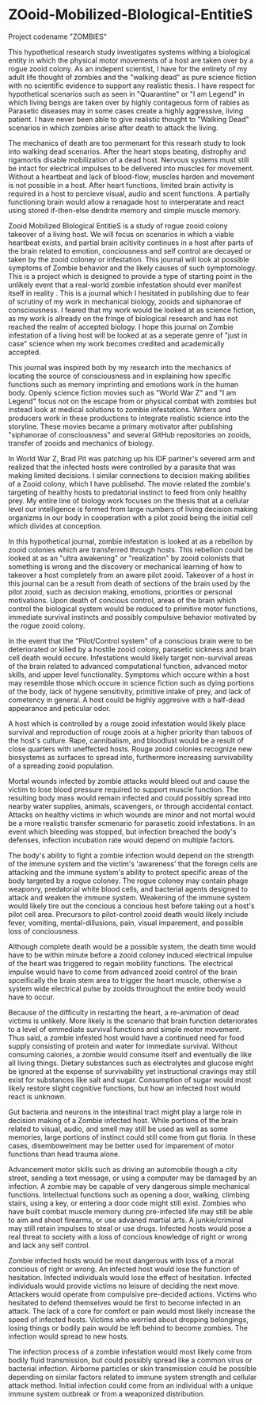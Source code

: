 # ZOoid-Mobilized-BIological-EntitieS
Project codename "ZOMBIES"

This hypothetical research study investigates systems withing a biological entity in which the physical motor movements of a host are taken over by a rogue zooid colony. As an indepent scientist, I have for the entirety of my adult life thought of zombies and the "walking dead" as pure science fiction with no scientific evidence to support any realistic thesis. I have respect for hypothetical scenarios such as seen in "Quarantine" or "I am Legend" in which living beings are taken over by highly contageous form of rabies as Parasetic diseases may in some cases create a highly aggressive, living patient. I have never been able to give realistic thought to "Walking Dead" scenarios in which zombies arise after death to attack the living.

The mechanics of death are too permenant for this researh study to look into walking dead scenarios. After the heart stops beating, distrophy and rigamortis disable mobilization of a dead host. Nervous systems must still be intact for electrical impulses to be delivered into muscles for movement. Without a heartbeat and lack of blood-flow, muscles harden and movement is not possible in a host. After heart functions, limited brain activity is required in a host to percieve visual, audio and scent functions. A partially functioning brain would allow a renagade host to interperatate and react using stored if-then-else dendrite memory and simple muscle memory.

Zooid Mobilized BIological EntitieS is a study of rogue zooid colony takeover of a living host. We will focus on scenarios in which a viable heartbeat exists, and partial brain acitivity continues in a host after parts of the brain related to emotion, conciousness and self control are decayed or taken by the zooid coloney or infestation. This journal will look at possible symptoms of Zombie behavior and the likely causes of such symptomology. This is a project which is designed to provide a type of starting point in the unlikely event that a real-world zombie infestation should ever manifest itself in reality . This is a journal which I hesitated in publishing due to fear of scrutiny of my work in mechanical biology, zooids and siphanorae of consciousness. I feared that my work would be looked at as science fiction, as my work is allready on the fringe of biological research and has not reached the realm of accepted biology. I hope this journal on Zombie infestation of a living host will be looked at as a seperate genre of "just in case" science when my work becomes credited and academically accepted.

This journal was inspired both by my research into the mechanics of locating the source of consciousness and in explaining how specific functions such as memory imprinting and emotions work in the human body. Openly science fiction movies such as "World War Z" and "I am Legend" focus not on the escape from or physical combat with zombies but instead look at medical solutions to zombie infestations. Writers and producers work in these productions to integrate realistic science into the storyline. These movies became a primary motivator after publishing "siphanorae of consciousness" and several GitHub repositories on zooids, transfer of zooids and mechanics of biology.

In World War Z, Brad Pit was patching up his IDF partner's severed arm and realized that the infected hosts were controlled by a parasite that was making limited decisions. I similar connections to decision making abilities of a Zooid colony, which I have publisehd. The movie related the zombie's targeting of healthy hosts to predatorial instinct to feed from only healthy prey. My entire line of biology work focuses on the thesis that at a cellular level our intelligence is formed from large numbers of living decision making organizms in our body in cooperation with a pilot zooid being the initial cell which divides at conception.

In this hypothetical journal, zombie infestation is looked at as a rebellion by zooid colonies which are transferred through hosts. This rebellion could be looked at as an "ultra awakening" or "realization" by zooid colonists that something is wrong and the discovery or mechanical learning of how to takeover a host completely from an aware pilot zooid. Takeover of a host in this journal can be a result from death of sections of the brain used by the pilot zooid, such as decision making, emotions, priorities or personal motivations. Upon death of concious control, areas of the brain which control the biological system would be reduced to primitive motor functions, immediate survival instincts and possibly compulsive behavior motivated by the rogue zooid colony.

In the event that the "Pilot/Control system" of a conscious brain were to be deteriorated or killed by a hostile zooid colony, parasetic sickness and brain cell death would occure. Infestations would likely target non-survival areas of the brain related to advanced computational function, advanced motor skills, and upper level functionality. Symptoms which occure within a host may resemble those which occure in science fiction such as dying portions of the body, lack of hygene sensitivity, primitive intake of prey, and lack of cometency in general. A host could be highly aggresive with a half-dead appearance and peticular odor.

A host which is controlled by a rouge zooid infestation would likely place survival and reproduction of rouge zoois at a higher priority than taboos of the host's culture. Rape, cannibalism, and bloodlust would be a result of close quarters with uneffected hosts. Rouge zooid colonies recognize new biosystems as surfaces to spread into, furthermore increasing survivability of a spreading zooid population. 

Mortal wounds infected by zombie attacks would bleed out and cause the victim to lose blood pressure required to support muscle function. The resulting body mass would remain infected and could possibly spread into nearby water supplies, animals, scavengers, or through accidental contact. Attacks on healthy victims in which wounds are minor and not mortal would be a more realistic transfer scmenario for parasetic zooid infestations. In an event which bleeding was stopped, but infection breached the body's defenses, infection incubation rate would depend on multiple factors.

The body's ability to fight a zombie infection would depend on the strength of the immune system and the victim's 'awareness' that the foreign cells are attacking and the immune system's ability to protect specific areas of the body targeted by a rogue coloney. The rogue coloney may contain phage weaponry, predatorial white blood cells, and bacterial agents designed to attack and weaken the immune system. Weakening of the immune system would likely tire out the concious a concious host before taking out a host's pilot cell area. Precursors to pilot-control zooid death would likely include fever, vomiting, mental-dillusions, pain, visual imparement, and possible loss of conciousness.

Although complete death would be a possible system, the death time would have to be within minute before a zooid coloney induced electrical impulse of the heart was triggered to regain mobility functions. The electrical impulse would have to come from advanced zooid control of the brain spceifically the brain stem area to trigger the heart muscle, otherwise a system wide electrical pulse by zooids throughout the entire body would have to occur.

Because of the difficulty in restarting the heart, a re-animation of dead victims is unlikely. More likely is the scenario that brain function deteriorates to a level of emmediate survival functions and simple motor movement. Thus said, a zombie infested host would have a continued need for food supply consisting of protein and water for immediate survival. Without consuming calories, a zombie would consume itself and eventually die like all living things. Dietary substances such as electrolytes and glucose might be ignored at the expense of survivability yet instructional cravings may still exist for substances like salt and sugar. Consumption of sugar would most likely restore slight cognitive functions, but how an infected host would react is unknown.

Gut bacteria and neurons in the intestinal tract might play a large role in decision making of a Zombie infected host. While portions of the brain related to visual, audio, and smell may still be used as well as some memories, large portions of instinct could still come from gut floria. In these cases, disembowelment may be better used for imparement of motor functions than head trauma alone.

Advancement motor skills such as driving an automobile though a city street, sending a text message, or using a computer may be damaged by an infection. A zombie may be capable of very dangerous simple mechanical functions. Intellectual functions such as opening a door, walking, climbing stairs, using a key, or entering a door code might still exist. Zombies who have built combat muscle memory during pre-infected life may still be able to aim and shoot firearms, or use advaned martial arts. A junkie/criminal may still retain impulses to steal or use drugs. Infected hosts would pose a real threat to society with a loss of concious knowledge of right or wrong and lack any self control.

Zombie infected hosts would be most dangerous with loss of a moral concious of right or wrong. An infected host would lose the function of hesitation. Infected individuals would lose the effect of hesitation. Infected individuals would provide victims no leisure of deciding the next move. Attackers would operate from compulsive pre-decided actions. Victims who hesitated to defend themselves would be first to become infected in an attack. The lack of a core for comfort or pain would most likely increase the speed of infected hosts. Victims who worried about dropping belongings, losing things or bodily pain would be left behind to become zombies. The infection would spread to new hosts.

The infection process of a zombie infestation would most likely come from bodily fluid transmission, but could possibly spread like a common virus or bacterial infection. Airborne particles or skin transmission could be possible depending on similar factors related to immune system strength and cellular attack method. Initial infection could come from an individual with a unique immune system outbreak or from a weaponized distribution.

